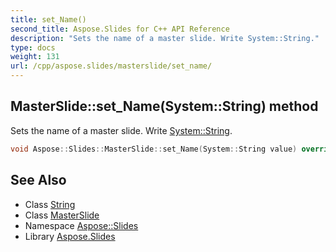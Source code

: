 ```yaml
---
title: set_Name()
second_title: Aspose.Slides for C++ API Reference
description: "Sets the name of a master slide. Write System::String."
type: docs
weight: 131
url: /cpp/aspose.slides/masterslide/set_name/
---
```

## MasterSlide::set_Name(System::String) method


Sets the name of a master slide. Write [System::String](../../../system/string/).

```cpp
void Aspose::Slides::MasterSlide::set_Name(System::String value) override
```

## See Also

* Class [String](../../system/string/)
* Class [MasterSlide](./)
* Namespace [Aspose::Slides](../)
* Library [Aspose.Slides](../../)
